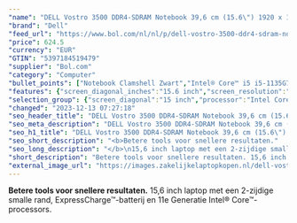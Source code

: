 ```yaml
---
"name": "DELL Vostro 3500 DDR4-SDRAM Notebook 39,6 cm (15.6\") 1920 x 1080 Pixels Intel® 11de generatie Core™ i5 8 GB 256 GB SSD Wi-Fi 5 (802.11ac) Windows 10 Pro Zwart"
"brand": "Dell"
"feed_url": "https://www.bol.com/nl/nl/p/dell-vostro-3500-ddr4-sdram-notebook-39-6-cm-1920-x-1080-pixels-intel-11de-generatie-core-i5-8-gb-256-gb-ssd-wi-fi-5-windows-10-pro-zwart/9300000017829035"
"price": 624.5
"currency": "EUR"
"GTIN": "5397184519479"
"supplier": "Bol.com"
"category": "Computer"
"bullet_points": ["Notebook Clamshell Zwart","Intel® Core™ i5 i5-1135G7","39,6 cm (15.6\") Full HD 1920 x 1080 Pixels WVA LED backlight 16:9","8 GB DDR4-SDRAM 2666 MHz 1 x 8 GB","256 GB SSD","Intel Iris Xe Graphics","Wi-Fi 5 (802.11ac) Ethernet LAN 10,100,1000 Mbit/s Bluetooth","Lithium-Polymeer (LiPo) 42 Wh 45 W","Windows 10 Pro 64-bit"]
"features": {"screen_diagonal_inches":"15.6 inch","screen_resolution":"1920 x 1080 Pixels","processor_family":"Intel® Core™ i5","memory_size":"8 GB","memory_type":"DDR4-SDRAM","total_storage_space":"256 GB","operating_system":"Windows","battery_capacity":"42 Wh","width":"364 mm","depth":"249 mm","weight":"1,78 kg","graphics_card":"Intel Iris Xe Graphics"}
"selection_group": {"screen_diagonal":"15 inch","processor":"Intel Core i5","changed_price_past_3_days":false,"product_family":"Vostro"}
"changed": "2023-12-13 07:27:18"
"seo_header_title": "DELL Vostro 3500 DDR4-SDRAM Notebook 39,6 cm (15.6\") 1920 x 1080 Pixels Intel® 11de generatie Core™ i5 8 GB 256 GB SSD Wi-Fi 5 (802.11ac) Windows 10 Pro Zwart"
"seo_meta_description": "DELL Vostro 3500 DDR4-SDRAM Notebook 39,6 cm (15.6\") 1920 x 1080 Pixels Intel® 11de generatie Core™ i5 8 GB 256 GB SSD Wi-Fi 5 (802.11ac) Windows 10 Pro Zwart"
"seo_h1_title": "DELL Vostro 3500 DDR4-SDRAM Notebook 39,6 cm (15.6\") 1920 x 1080 Pixels Intel® 11de generatie Core™ i5 8 GB 256 GB SSD Wi-Fi 5 (802.11ac) Windows 10 Pro Zwart"
"seo_short_description": "<b>Betere tools voor snellere resultaten."
"seo_long_description": "</b>\n15,6 inch laptop met een 2-zijdige smalle rand, ExpressCharge™-batterij en 11e Generatie Intel® Core™-processors."
"short_description": "Betere tools voor snellere resultaten. 15,6 inch laptop met een 2-zijdige smalle rand, ExpressCharge™-batterij en 11e Generatie Intel® Core™-processors."
"external_image_url": "https://images.zakelijkelaptopkopen.nl/dell-vostro-3500-ddr4-sdram-notebook-39-6-cm-1920-x-1080-pixels-intel-11de-generatie-core-i5-8-gb-256-gb-ssd-wi-fi-5-windows-10-pro-zwart.webp"
---
```


<b>Betere tools voor snellere resultaten.</b>
15,6 inch laptop met een 2-zijdige smalle rand, ExpressCharge™-batterij en 11e Generatie Intel® Core™-processors.